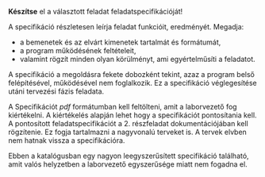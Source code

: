 **Készítse** el a választott feladat feladatspecifikációját!

A specifikáció részletesen leírja feladat funkcióit, eredményét. 
Megadja:

- a bemenetek és az elvárt kimenetek tartalmát és formátumát, 
- a program működésének feltételeit, 
- valamint rögzít minden olyan körülményt, ami egyértelműsíti a feladatot.

A specifikáció a megoldásra fekete dobozként tekint, azaz a program belső felépítésével, működésével nem foglalkozik. Ez a specifikáció véglegesítése utáni tervezési fázis feladata.

A Specifikációt *pdf* formátumban kell feltölteni, amit a laborvezető fog kiértékelni. A kiértékelés alapján lehet hogy a specifikációt pontosítania kell. A pontosított feladatspecifikációt a 2. részfeladat dokumentációjában kell rögzítenie. Ez fogja tartalmazni a nagyvonalú terveket is. A tervek elvben nem hatnak vissza a specifikációra.   

Ebben a katalógusban egy nagyon leegyszerűsített specifikáció található, amit valós helyzetben a laborvezető egyszerűsége miatt nem fogadna el.